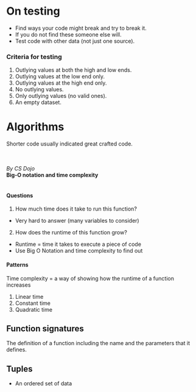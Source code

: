 # On testing
- Find ways your code might break and try to break it.
- If you do not find these someone else will.
- Test code with other data (not just one source).

### Criteria for testing
1. Outlying values at both the high and low ends.
2. Outlying values at the low end only.
3. Outlying values at the high end only.
4. No outlying values.
5. Only outlying values (no valid ones).
6. An empty dataset.

# Algorithms
Shorter code usually indicated great crafted code.

<br><br>
<em>By CS Dojo</em><br>
<strong>Big-O notation and time complexity</strong><br><br>

#### Questions
1. How much time does it take to run this function?
- Very hard to answer (many variables to consider)
2. How does the runtime of this function grow?
- Runtime = time it takes to execute a piece of code
- Use Big O Notation and time complexity to find out

#### Patterns
Time complexity = a way of showing how the runtime of a function
increases
1. Linear time
2. Constant time
3. Quadratic time

## Function signatures
The definition of a function including the name and the parameters that
it defines.

## Tuples
- An ordered set of data
